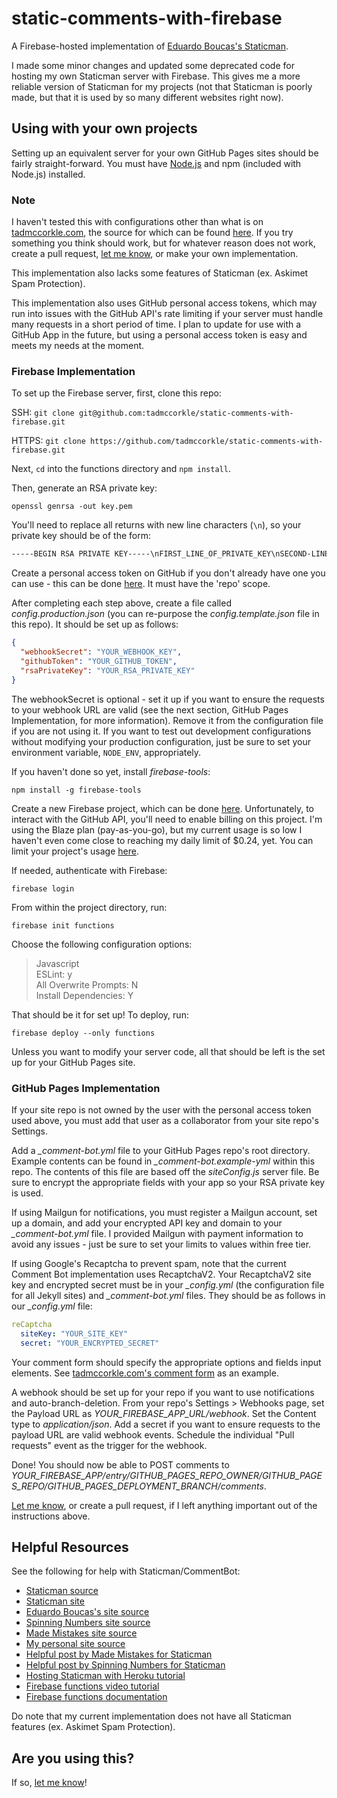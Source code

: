 # static-comments-with-firebase

A Firebase-hosted implementation of [Eduardo Boucas's Staticman](https://staticman.net/).

I made some minor changes and updated some deprecated code for hosting my own Staticman server with Firebase. This gives me a more reliable version of Staticman for my projects (not that Staticman is poorly made, but that it is used by so many different websites right now).

## Using with your own projects

Setting up an equivalent server for your own GitHub Pages sites should be fairly straight-forward. You must have [Node.js](https://nodejs.org/) and npm (included with Node.js) installed.

### Note

I haven't tested this with configurations other than what is on [tadmccorkle.com](https://tadmccorkle.com), the source for which can be found [here](https://github.com/tadmccorkle/tadmccorkle.github.io). If you try something you think should work, but for whatever reason does not work, create a pull request, [let me know](mailto:tad.mccorkle+CommentBotIssue@gmail.com), or make your own implementation.

This implementation also lacks some features of Staticman (ex. Askimet Spam Protection).

This implementation also uses GitHub personal access tokens, which may run into issues with the GitHub API's rate limiting if your server must handle many requests in a short period of time. I plan to update for use with a GitHub App in the future, but using a personal access token is easy and meets my needs at the moment.

### Firebase Implementation

To set up the Firebase server, first, clone this repo:

SSH: `git clone git@github.com:tadmccorkle/static-comments-with-firebase.git`

HTTPS: `git clone https://github.com/tadmccorkle/static-comments-with-firebase.git`

Next, `cd` into the functions directory and `npm install`.

Then, generate an RSA private key:

`openssl genrsa -out key.pem`

You'll need to replace all returns with new line characters (`\n`), so your private key should be of the form:

```txt
-----BEGIN RSA PRIVATE KEY-----\nFIRST_LINE_OF_PRIVATE_KEY\nSECOND-LINE_OF_PRIVATE_KEY\n...\nFINAL_LINE_OF_PRIVATE_KEY\n-----END RSA PRIVATE KEY-----
```

Create a personal access token on GitHub if you don't already have one you can use - this can be done [here](https://github.com/settings/tokens). It must have the 'repo' scope.

After completing each step above, create a file called _config.production.json_ (you can re-purpose the _config.template.json_ file in this repo). It should be set up as follows:

```json
{
  "webhookSecret": "YOUR_WEBHOOK_KEY",
  "githubToken": "YOUR_GITHUB_TOKEN",
  "rsaPrivateKey": "YOUR_RSA_PRIVATE_KEY"
}
```

The webhookSecret is optional - set it up if you want to ensure the requests to your webhook URL are valid (see the next section, GitHub Pages Implementation, for more information). Remove it from the configuration file if you are not using it. If you want to test out development configurations without modifying your production configuration, just be sure to set your environment variable, `NODE_ENV`, appropriately.

If you haven't done so yet, install _firebase-tools_:

`npm install -g firebase-tools`

Create a new Firebase project, which can be done [here](https://console.firebase.google.com). Unfortunately, to interact with the GitHub API, you'll need to enable billing on this project. I'm using the Blaze plan (pay-as-you-go), but my current usage is so low I haven't even come close to reaching my daily limit of $0.24, yet. You can limit your project's usage [here](https://console.cloud.google.com/appengine/settings).

 If needed, authenticate with Firebase:

`firebase login`

From within the project directory, run:

`firebase init functions`

Choose the following configuration options:

> Javascript \
> ESLint: y \
> All Overwrite Prompts: N \
> Install Dependencies: Y

That should be it for set up! To deploy, run:

`firebase deploy --only functions`

Unless you want to modify your server code, all that should be left is the set up for your GitHub Pages site.

### GitHub Pages Implementation

If your site repo is not owned by the user with the personal access token used above, you must add that user as a collaborator from your site repo's Settings.

Add a *_comment-bot.yml* file to your GitHub Pages repo's root directory. Example contents can be found in *_comment-bot.example-yml* within this repo. The contents of this file are based off the _siteConfig.js_ server file. Be sure to encrypt the appropriate fields with your app so your RSA private key is used.

If using Mailgun for notifications, you must register a Mailgun account, set up a domain, and add your encrypted API key and domain to your *_comment-bot.yml* file. I provided Mailgun with payment information to avoid any issues - just be sure to set your limits to values within free tier.

If using Google's Recaptcha to prevent spam, note that the current Comment Bot implementation uses RecaptchaV2. Your RecaptchaV2 site key and encrypted secret must be in your *_config.yml* (the configuration file for all Jekyll sites) and *_comment-bot.yml* files. They should be as follows in our *_config.yml* file:

```yml
reCaptcha
  siteKey: "YOUR_SITE_KEY"
  secret: "YOUR_ENCRYPTED_SECRET"
```

Your comment form should specify the appropriate options and fields input elements. See [tadmccorkle.com's comment form](https://github.com/tadmccorkle/tadmccorkle.github.io/blob/master/_includes/comment-form.html) as an example.

A webhook should be set up for your repo if you want to use notifications and auto-branch-deletion. From your repo's Settings > Webhooks page, set the Payload URL as *YOUR_FIREBASE_APP_URL/webhook*. Set the Content type to _application/json_. Add a secret if you want to ensure requests to the payload URL are valid webhook events. Schedule the individual "Pull requests" event as the trigger for the webhook.

Done! You should now be able to POST comments to *YOUR_FIREBASE_APP/entry/GITHUB_PAGES_REPO_OWNER/GITHUB_PAGES_REPO/GITHUB_PAGES_DEPLOYMENT_BRANCH/comments*.

[Let me know](mailto:tad.mccorkle+CommentBotTutorial@gmail.com), or create a pull request, if I left anything important out of the instructions above.

## Helpful Resources

See the following for help with Staticman/CommentBot:

- [Staticman source](https://github.com/eduardoboucas/staticman)
- [Staticman site](https://staticman.net/)
- [Eduardo Boucas's site source](https://github.com/eduardoboucas/eduardoboucas.com)
- [Spinning Numbers site source](https://github.com/willymcallister/willymcallister.github.io)
- [Made Mistakes site source](https://github.com/mmistakes/made-mistakes-jekyll)
- [My personal site source](https://github.com/tadmccorkle/tadmccorkle.github.io)
- [Helpful post by Made Mistakes for Staticman](https://mademistakes.com/articles/using-jekyll-2017/)
- [Helpful post by Spinning Numbers for Staticman](https://spinningnumbers.org/a/staticman.html)
- [Hosting Staticman with Heroku tutorial](https://vincenttam.gitlab.io/post/2018-09-16-staticman-powered-gitlab-pages/2/)
- [Firebase functions video tutorial](https://www.youtube.com/watch?v=LOeioOKUKI8)
- [Firebase functions documentation](https://firebase.google.com/docs/functions)

Do note that my current implementation does not have all Staticman features (ex. Askimet Spam Protection).

## Are you using this?

If so, [let me know](mailto:tad.mccorkle+UsingCommentBot@gmail.com)!
